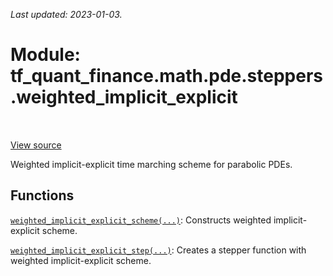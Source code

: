 <!--
This file is generated by a tool. Do not edit directly.
For open-source contributions the docs will be updated automatically.
-->

*Last updated: 2023-01-03.*

<div itemscope itemtype="http://developers.google.com/ReferenceObject">
<meta itemprop="name" content="tf_quant_finance.math.pde.steppers.weighted_implicit_explicit" />
<meta itemprop="path" content="Stable" />
</div>

# Module: tf_quant_finance.math.pde.steppers.weighted_implicit_explicit

<!-- Insert buttons and diff -->

<table class="tfo-notebook-buttons tfo-api" align="left">
</table>

<a target="_blank" href="https://github.com/google/tf-quant-finance/blob/master/tf_quant_finance/math/pde/steppers/weighted_implicit_explicit.py">View source</a>



Weighted implicit-explicit time marching scheme for parabolic PDEs.



## Functions

[`weighted_implicit_explicit_scheme(...)`](../../../../tf_quant_finance/math/pde/steppers/weighted_implicit_explicit/weighted_implicit_explicit_scheme.md): Constructs weighted implicit-explicit scheme.

[`weighted_implicit_explicit_step(...)`](../../../../tf_quant_finance/math/pde/steppers/weighted_implicit_explicit/weighted_implicit_explicit_step.md): Creates a stepper function with weighted implicit-explicit scheme.

